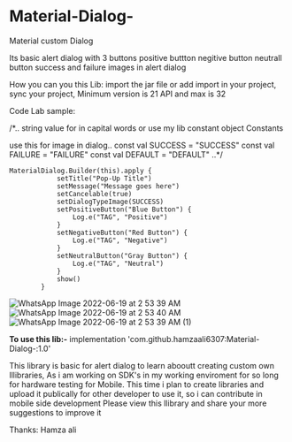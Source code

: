 # Material-Dialog-
Material custom Dialog 

Its basic alert dialog with 3 buttons
 positive buttton
 negitive button 
 neutrall button
 success and failure images in alert dialog

How you can you this Lib:
  import the jar file or add import in your project, sync your project, 
  Minimum version is 21 API and max is 32 
  
 Code Lab sample:
 
  /*..
string value for in capital words or use my lib constant  object Constants
    
use this for image in dialog..
   const val SUCCESS = "SUCCESS"
   const val FAILURE = "FAILURE"
   const val DEFAULT = "DEFAULT"
 ..*/
 
    MaterialDialog.Builder(this).apply {
                setTitle("Pop-Up Title")
                setMessage("Message goes here")
                setCancelable(true)
                setDialogTypeImage(SUCCESS) 
                setPositiveButton("Blue Button") {
                    Log.e("TAG", "Positive")
                }
                setNegativeButton("Red Button") {
                    Log.e("TAG", "Negative")
                }
                setNeutralButton("Gray Button") {
                    Log.e("TAG", "Neutral")
                }
                show()
            }
 
![WhatsApp Image 2022-06-19 at 2 53 39 AM](https://user-images.githubusercontent.com/26882014/174458412-17eaf75f-b089-4e48-b1a7-baa5e447bf80.jpeg)
![WhatsApp Image 2022-06-19 at 2 53 40 AM](https://user-images.githubusercontent.com/26882014/174458418-59ebadf5-5ac4-4a68-80f7-0239d44c4844.jpeg)
![WhatsApp Image 2022-06-19 at 2 53 39 AM (1)](https://user-images.githubusercontent.com/26882014/174458424-af08e02b-fa51-448d-a305-371dc104089d.jpeg)


**To use this lib:-**
implementation 'com.github.hamzaali6307:Material-Dialog-:1.0'



This library is basic for alert dialog to learn abooutt creating custom own lllibraries, As i am working on SDK's in my working enviroment for so long for hardware testing for Mobile. This time i plan to create libraries and upload it publically for other developer to use it, so i can contribute in mobile side development
Please view this llibrary and share your more suggestions to improve it 

Thanks: Hamza ali
